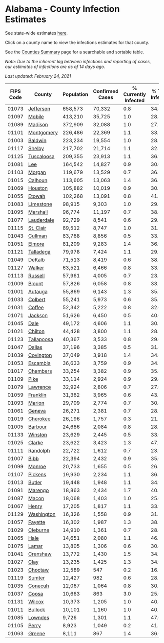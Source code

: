 # Alabama - County Infection Estimates

See state-wide estimates [here](/infections/us-al).

Click on a county name to view the infections estimates for that county.

See the [Counties Summary](/infections/summary-counties) page for a searchable and sortable table.

*Note: Due to the inherent lag between infections and reporting of cases, our estimates of infections are as of 14 days ago.*

*Last updated: February 24, 2021*

|   FIPS Code |                   County |   Population |   Confirmed Cases |   % Currently Infected |   % Total Infected |
|-------------|--------------------------|--------------|-------------------|------------------------|--------------------|
|       01073 |   [Jefferson](jefferson) |      658,573 |            70,332 |                    0.8 |               34.8 |
|       01097 |         [Mobile](mobile) |      413,210 |            35,725 |                    1.0 |               28.8 |
|       01089 |       [Madison](madison) |      372,909 |            32,088 |                    1.0 |               27.5 |
|       01101 | [Montgomery](montgomery) |      226,486 |            22,369 |                    1.1 |               33.1 |
|       01003 |       [Baldwin](baldwin) |      223,234 |            19,554 |                    1.0 |               28.1 |
|       01117 |         [Shelby](shelby) |      217,702 |            21,714 |                    1.1 |               32.2 |
|       01125 | [Tuscaloosa](tuscaloosa) |      209,355 |            23,913 |                    1.1 |               36.9 |
|       01081 |               [Lee](lee) |      164,542 |            14,827 |                    0.9 |               30.0 |
|       01103 |         [Morgan](morgan) |      119,679 |            13,529 |                    0.7 |               36.4 |
|       01015 |       [Calhoun](calhoun) |      113,605 |            13,063 |                    1.4 |               36.3 |
|       01069 |       [Houston](houston) |      105,882 |            10,019 |                    0.9 |               30.3 |
|       01055 |         [Etowah](etowah) |      102,268 |            13,091 |                    0.8 |               41.2 |
|       01083 |   [Limestone](limestone) |       98,915 |             9,303 |                    1.0 |               29.8 |
|       01095 |     [Marshall](marshall) |       96,774 |            11,197 |                    0.7 |               38.8 |
|       01077 | [Lauderdale](lauderdale) |       92,729 |             8,541 |                    0.6 |               29.2 |
|       01115 |   [St. Clair](st.-clair) |       89,512 |             8,747 |                    1.0 |               31.3 |
|       01043 |       [Cullman](cullman) |       83,768 |             8,856 |                    0.5 |               33.7 |
|       01051 |         [Elmore](elmore) |       81,209 |             9,283 |                    1.4 |               36.9 |
|       01121 |   [Talladega](talladega) |       79,978 |             7,424 |                    1.1 |               29.7 |
|       01049 |         [DeKalb](dekalb) |       71,513 |             8,419 |                    0.6 |               38.3 |
|       01127 |         [Walker](walker) |       63,521 |             6,466 |                    0.8 |               33.9 |
|       01113 |       [Russell](russell) |       57,961 |             4,005 |                    0.7 |               23.3 |
|       01009 |         [Blount](blount) |       57,826 |             6,058 |                    0.8 |               33.5 |
|       01001 |       [Autauga](autauga) |       55,869 |             6,143 |                    1.3 |               35.3 |
|       01033 |       [Colbert](colbert) |       55,241 |             5,973 |                    0.6 |               35.1 |
|       01031 |         [Coffee](coffee) |       52,342 |             5,222 |                    0.8 |               32.0 |
|       01071 |       [Jackson](jackson) |       51,626 |             6,450 |                    0.5 |               40.0 |
|       01045 |             [Dale](dale) |       49,172 |             4,606 |                    1.1 |               30.1 |
|       01021 |       [Chilton](chilton) |       44,428 |             3,800 |                    1.1 |               28.3 |
|       01123 | [Tallapoosa](tallapoosa) |       40,367 |             3,533 |                    0.8 |               29.6 |
|       01047 |         [Dallas](dallas) |       37,196 |             3,385 |                    0.5 |               31.4 |
|       01039 |   [Covington](covington) |       37,049 |             3,918 |                    1.4 |               34.4 |
|       01053 |     [Escambia](escambia) |       36,633 |             3,759 |                    0.9 |               34.1 |
|       01017 |     [Chambers](chambers) |       33,254 |             3,382 |                    0.9 |               35.8 |
|       01109 |             [Pike](pike) |       33,114 |             2,924 |                    0.9 |               29.4 |
|       01079 |     [Lawrence](lawrence) |       32,924 |             2,806 |                    0.7 |               27.0 |
|       01059 |     [Franklin](franklin) |       31,362 |             3,965 |                    0.6 |               43.3 |
|       01093 |         [Marion](marion) |       29,709 |             2,774 |                    0.7 |               30.8 |
|       01061 |         [Geneva](geneva) |       26,271 |             2,381 |                    0.7 |               28.5 |
|       01019 |     [Cherokee](cherokee) |       26,196 |             1,757 |                    0.3 |               21.7 |
|       01005 |       [Barbour](barbour) |       24,686 |             2,084 |                    0.8 |               28.3 |
|       01133 |       [Winston](winston) |       23,629 |             2,445 |                    0.5 |               33.6 |
|       01025 |         [Clarke](clarke) |       23,622 |             3,423 |                    1.3 |               47.2 |
|       01111 |     [Randolph](randolph) |       22,722 |             1,612 |                    0.7 |               23.9 |
|       01007 |             [Bibb](bibb) |       22,394 |             2,432 |                    0.9 |               35.0 |
|       01099 |         [Monroe](monroe) |       20,733 |             1,655 |                    0.5 |               26.7 |
|       01107 |       [Pickens](pickens) |       19,930 |             2,234 |                    1.1 |               36.3 |
|       01013 |         [Butler](butler) |       19,448 |             1,948 |                    1.1 |               34.9 |
|       01091 |       [Marengo](marengo) |       18,863 |             2,434 |                    1.7 |               40.8 |
|       01087 |           [Macon](macon) |       18,068 |             1,403 |                    1.0 |               25.6 |
|       01067 |           [Henry](henry) |       17,205 |             1,817 |                    1.1 |               33.9 |
|       01129 | [Washington](washington) |       16,326 |             1,558 |                    0.9 |               31.5 |
|       01057 |       [Fayette](fayette) |       16,302 |             1,987 |                    1.3 |               38.3 |
|       01029 |     [Cleburne](cleburne) |       14,910 |             1,361 |                    0.7 |               28.8 |
|       01065 |             [Hale](hale) |       14,651 |             2,080 |                    1.1 |               46.5 |
|       01075 |           [Lamar](lamar) |       13,805 |             1,306 |                    0.6 |               30.4 |
|       01041 |     [Crenshaw](crenshaw) |       13,772 |             1,430 |                    1.5 |               34.1 |
|       01027 |             [Clay](clay) |       13,235 |             1,425 |                    1.3 |               34.9 |
|       01023 |       [Choctaw](choctaw) |       12,589 |               547 |                    0.2 |               16.2 |
|       01119 |         [Sumter](sumter) |       12,427 |               982 |                    0.6 |               28.1 |
|       01035 |       [Conecuh](conecuh) |       12,067 |             1,064 |                    0.8 |               30.3 |
|       01037 |           [Coosa](coosa) |       10,663 |               863 |                    3.0 |               25.6 |
|       01131 |         [Wilcox](wilcox) |       10,373 |             1,205 |                    1.0 |               40.8 |
|       01011 |       [Bullock](bullock) |       10,101 |             1,160 |                    1.0 |               40.1 |
|       01085 |       [Lowndes](lowndes) |        9,726 |             1,301 |                    1.1 |               47.6 |
|       01105 |           [Perry](perry) |        8,923 |             1,049 |                    0.2 |               41.2 |
|       01063 |         [Greene](greene) |        8,111 |               867 |                    1.4 |               36.6 |
